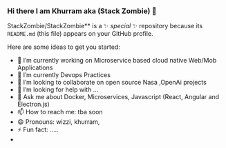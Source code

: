 ### Hi there I am Khurram aka (Stack Zombie) 👋


StackZombie/StackZombie** is a ✨ _special_ ✨ repository because its `README.md` (this file) appears on your GitHub profile.

Here are some ideas to get you started:

- 🔭 I’m currently working on Microservice based cloud native Web/Mob Applications
- 🌱 I’m currently Devops Practices 
- 👯 I’m looking to collaborate on open source Nasa ,OpenAi projects
- 🤔 I’m looking for help with ...
- 💬 Ask me about Docker, Microservices, Javascript (React, Angular and Electron.js)
- 📫 How to reach me: tba soon
- 😄 Pronouns: wizzi, khurram, 
- ⚡ Fun fact: .....
-
